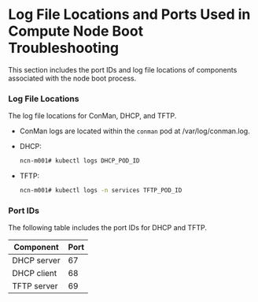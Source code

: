 # Log File Locations and Ports Used in Compute Node Boot Troubleshooting

This section includes the port IDs and log file locations of components associated with the node boot process.

### Log File Locations

The log file locations for ConMan, DHCP, and TFTP.

- ConMan logs are located within the `conman` pod at /var/log/conman.log.
- DHCP:

    ```bash
    ncn-m001# kubectl logs DHCP_POD_ID
    ```
- TFTP:

    ```bash
    ncn-m001# kubectl logs -n services TFTP_POD_ID
    ```

### Port IDs

The following table includes the port IDs for DHCP and TFTP.

|Component|Port|
|---------|----|
|DHCP server|67|
|DHCP client|68|
|TFTP server|69|

